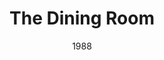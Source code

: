 ---
layout: productions
title: The Dining Room
date: 1988
featured_image:
Theatre: Players by the Sea
cast:
crew:
- Director: Michael Lipp
---